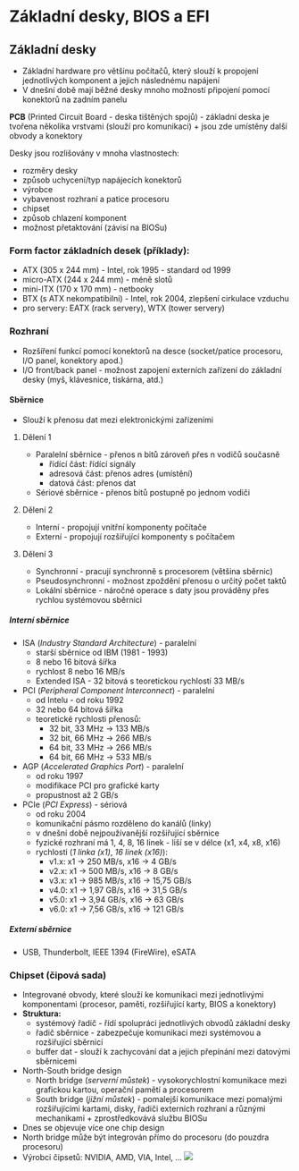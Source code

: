 # Základní desky, BIOS a EFI

## Základní desky

- Základní hardware pro většinu počítačů, který slouží k propojení jednotlivých komponent a jejich následnému napájení
- V dnešní době mají běžné desky mnoho možností připojení pomocí konektorů na zadním panelu

**PCB** (Printed Circuit Board - deska tištěných spojů) - základní deska je tvořena několika vrstvami (slouží pro komunikaci) + jsou zde umístěny další obvody a konektory<br/>

Desky jsou rozlišovány v mnoha vlastnostech:<br/>

- rozměry desky
- způsob uchycení/typ napájecích konektorů
- výrobce
- vybavenost rozhraní a patice procesoru
- chipset
- způsob chlazení komponent
- možnost přetaktování (závisí na BIOSu)<br/>

### Form factor základních desek (příklady):

- ATX (305 x 244 mm) - Intel, rok 1995 - standard od 1999
- micro-ATX (244 x 244 mm) - méně slotů
- mini-ITX (170 x 170 mm) - netbooky
- BTX (s ATX nekompatibilní) - Intel, rok 2004, zlepšení cirkulace vzduchu
- pro servery: EATX (rack servery), WTX (tower servery)

### Rozhraní

- Rozšíření funkcí pomocí konektorů na desce (socket/patice procesoru, I/O panel, konektory apod.)
- I/O front/back panel - možnost zapojení externích zařízení do základní desky (myš, klávesnice, tiskárna, atd.)

#### Sběrnice

- Slouží k přenosu dat mezi elektronickými zařízeními

1. Dělení 1

   - Paralelní sběrnice - přenos n bitů zároveň přes n vodičů současně
     - řídící část: řídící signály
     - adresová část: přenos adres (umístění)
     - datová část: přenos dat
   - Sériové sběrnice - přenos bitů postupně po jednom vodiči

2. Dělení 2

   - Interní - propojují vnitřní komponenty počítače
   - Externí - propojují rozšiřující komponenty s počítačem

3. Dělení 3
   - Synchronní - pracují synchronně s procesorem (většina sběrnic)
   - Pseudosynchronní - možnost zpoždění přenosu o určitý počet taktů
   - Lokální sběrnice - náročné operace s daty jsou prováděny přes rychlou systémovou sběrnici

##### Interní sběrnice

- ISA (_Industry Standard Architecture_) - paralelní
  - starší sběrnice od IBM (1981 - 1993)
  - 8 nebo 16 bitová šířka
  - rychlost 8 nebo 16 MB/s
  - Extended ISA - 32 bitová s teoretickou rychlostí 33 MB/s
- PCI (_Peripheral Component Interconnect_) - paralelní
  - od Intelu - od roku 1992
  - 32 nebo 64 bitová šířka
  - teoretické rychlosti přenosů:
    - 32 bit, 33 MHz -> 133 MB/s
    - 32 bit, 66 MHz -> 266 MB/s
    - 64 bit, 33 MHz -> 266 MB/s
    - 64 bit, 66 MHz -> 533 MB/s
- AGP (_Accelerated Graphics Port_) - paralelní
  - od roku 1997
  - modifikace PCI pro grafické karty
  - propustnost až 2 GB/s
- PCIe (_PCI Express_) - sériová
  - od roku 2004
  - komunikační pásmo rozděleno do kanálů (linky)
  - v dnešní době nejpoužívanější rozšiřující sběrnice
  - fyzické rozhraní má 1, 4, 8, 16 linek - liší se v délce (x1, x4, x8, x16)
  - rychlosti (_1 linka (x1)_, _16 linek (x16)_):
    - v1.x: x1 -> 250 MB/s, x16 -> 4 GB/s
    - v2.x: x1 -> 500 MB/s, x16 -> 8 GB/s
    - v3.x: x1 -> 985 MB/s, x16 -> 15,75 GB/s
    - v4.0: x1 -> 1,97 GB/s, x16 -> 31,5 GB/s
    - v5.0: x1 -> 3,94 GB/s, x16 -> 63 GB/s
    - v6.0: x1 -> 7,56 GB/s, x16 -> 121 GB/s

##### Externí sběrnice

- USB, Thunderbolt, IEEE 1394 (FireWire), eSATA

### Chipset (čipová sada)

- Integrované obvody, které slouží ke komunikaci mezi jednotlivými komponentami (procesor, paměti, rozšiřující karty, BIOS a konektory)
- **Struktura:**
  - systémový řadič - řídí spolupráci jednotlivých obvodů základní desky
  - řadič sběrnice - zabezpečuje komunikaci mezi systémovou a rozšiřující sběrnicí
  - buffer dat - slouží k zachycování dat a jejich přepínání mezi datovými sběrnicemi
- North-South bridge design
  - North bridge (_serverní můstek_) - vysokorychlostní komunikace mezi grafickou kartou, operační pamětí a procesorem
  - South bridge (_jižní můstek_) - pomalejší komunikace mezi pomalými rozšiřujícími kartami, disky, řadiči externích rozhraní a různými mechanikami + zprostředkovává službu BIOSu
- Dnes se objevuje více one chip design
- North bridge může být integrován přímo do procesoru (do pouzdra procesoru)
- Výrobci čipsetů: NVIDIA, AMD, VIA, Intel, ...
  ![](../images/chipset.png)
